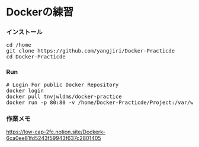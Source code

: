 # Dockerの練習
### インストール
<pre>
cd /home
git clone https://github.com/yangjiri/Docker-Practicde
cd Docker-Practicde
</pre>
### Run
<pre>
# Login For public Docker Repository
docker login
docker pull tnvjwldms/docker-practice
docker run -p 80:80 -v /home/Docker-Practicde/Project:/var/www/html tnvjwldms/docker-practice
</pre>

### 作業メモ
https://low-cap-2fc.notion.site/Dockerk-6ca0ee81fd5243f59943f637c2801405
